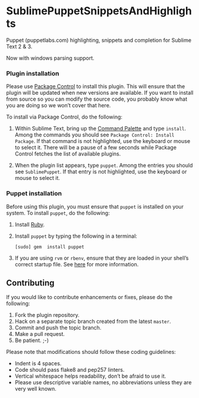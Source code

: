 SublimePuppetSnippetsAndHighlights
==================================

Puppet (puppetlabs.com) highlighting, snippets and completion for Sublime Text 2 & 3.

Now with windows parsing support.

### Plugin installation
Please use [Package Control][pc] to install this plugin. This will ensure that the plugin will be updated when new versions are available. If you want to install from source so you can modify the source code, you probably know what you are doing so we won’t cover that here.

To install via Package Control, do the following:

1. Within Sublime Text, bring up the [Command Palette][cmd] and type `install`. Among the commands you should see `Package Control: Install Package`. If that command is not highlighted, use the keyboard or mouse to select it. There will be a pause of a few seconds while Package Control fetches the list of available plugins.

1. When the plugin list appears, type `puppet`. Among the entries you should see `SublimePuppet`. If that entry is not highlighted, use the keyboard or mouse to select it.

### Puppet installation
Before using this plugin, you must ensure that `puppet` is installed on your system. To install `puppet`, do the following:

1. Install [Ruby](http://ruby-lang.org).

1. Install `puppet` by typing the following in a terminal:
   ```
   [sudo] gem  install puppet
   ```

1. If you are using `rvm` or `rbenv`, ensure that they are loaded in your shell’s correct startup file. See [here](http://sublimelinter.readthedocs.org/en/latest/troubleshooting.html#shell-startup-files) for more information.

## Contributing
If you would like to contribute enhancements or fixes, please do the following:

1. Fork the plugin repository.
1. Hack on a separate topic branch created from the latest `master`.
1. Commit and push the topic branch.
1. Make a pull request.
1. Be patient.  ;-)

Please note that modifications should follow these coding guidelines:

- Indent is 4 spaces.
- Code should pass flake8 and pep257 linters.
- Vertical whitespace helps readability, don’t be afraid to use it.
- Please use descriptive variable names, no abbreviations unless they are very well known.

[pc]: https://sublime.wbond.net/installation
[locating-executables]: http://sublimelinter.readthedocs.org/en/latest/usage.html#how-linter-executables-are-located
[cmd]: http://docs.sublimetext.info/en/sublime-text-3/extensibility/command_palette.html
